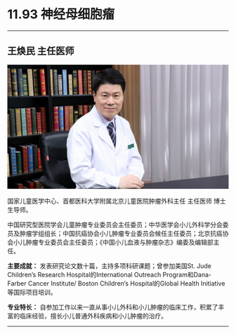 # 11.93 神经母细胞瘤

---

## 王焕民 主任医师

![1682749003784](image/c11_093/1682749003784.png)

国家儿童医学中心、首都医科大学附属北京儿童医院肿瘤外科主任 主任医师 博士生导师。

中国研究型医院学会儿童肿瘤专业委员会主任委员；中华医学会小儿外科学分会委员及肿瘤学组组长；中国抗癌协会小儿肿瘤专业委员会候任主任委员；北京抗癌协会小儿肿瘤专业委员会主任委员；《中国小儿血液与肿瘤杂志》编委及编辑部主任。


**主要成就：** 发表研究论文数十篇，主持多项科研课题；曾参加美国St. Jude Children’s Research Hospital的International Outreach Program和Dana-Farber Cancer Institute/ Boston Children’s Hospital的Global Health Initiative等国际项目培训。


**专业特长：** 自参加工作以来一直从事小儿外科和小儿肿瘤的临床工作，积累了丰富的临床经验，擅长小儿普通外科疾病和小儿肿瘤的治疗。

---
